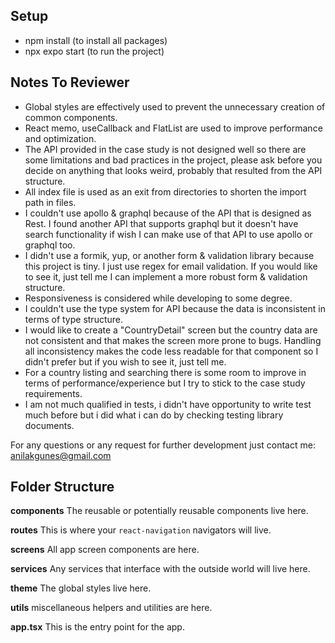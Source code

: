 ## **Setup**
- npm install (to install all packages)
- npx expo start (to run the project)


## **Notes To Reviewer**

- Global styles are effectively used to prevent the unnecessary creation of common components.
- React memo, useCallback and FlatList are used to improve performance and optimization.
- The API provided in the case study is not designed well so there are some limitations and bad practices in the project, please ask before you decide on anything that looks weird, probably that resulted from the API structure.
- All index file is used as an exit from directories to shorten the import path in files.
- I couldn't use apollo & graphql because of the API that is designed as Rest. I found another API that supports graphql but it doesn't have search functionality if wish I can make use of that API to use apollo or graphql too.
- I didn't use a formik, yup, or another form & validation library because this project is tiny. I just use regex for email validation. If you would like to see it, just tell me I can implement a more robust form & validation structure.
- Responsiveness is considered while developing to some degree.
- I couldn't use the type system for API because the data is inconsistent in terms of type structure.
- I would like to create a "CountryDetail" screen but the country data are not consistent and that makes the screen more prone to bugs. Handling all inconsistency makes the code less readable for that component so I didn't prefer but if you wish to see it, just tell me.
- For a country listing and searching there is some room to improve in terms of performance/experience but I try to stick to the case study requirements.
- I am not much qualified in tests, i didn't have opportunity to write test much before but i did what i can do by checking testing library documents. 

For any questions or any request for further development just contact me: anilakgunes@gmail.com

## **Folder Structure**

**components**
The reusable or potentially reusable components live here.

**routes**
This is where your `react-navigation` navigators will live.

**screens**
All app screen components are here.

**services**
Any services that interface with the outside world will live here.

**theme**
The global styles live here.

**utils**
miscellaneous helpers and utilities are here.

**app.tsx** This is the entry point for the app.
